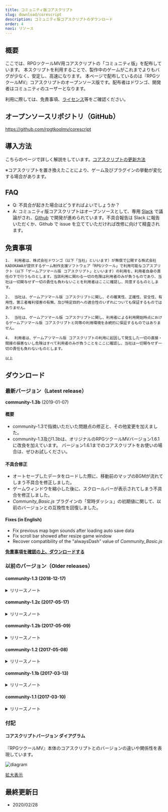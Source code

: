```yaml
---
title: コミュニティ版コアスクリプト
slug: download/corescript
description: コミュニティ版コアスクリプトのダウンロード
order: 4
navi: リソース
---
```

  
## 概要
ここでは、RPGツクールMV用コアスクリプトの「コミュニティ版」を配布しています。
本スクリプトを利用することで、製作中のゲームがこれまでよりもバグが少なく、安定し、高速になります。
本ページで配布しているのは『RPGツクールMV』コアスクリプトのオープンソース版です。配布者はドワンゴ、開発者はコミュニティのユーザーとなります。
  
利用に際しては、免責事項、[ライセンス](https://github.com/rpgtkoolmv/corescript/blob/master/LICENSE)等をご確認ください。
  
## オープンソースリポジトリ（GitHub）
https://github.com/rpgtkoolmv/corescript
  
## 導入方法
こちらのページで詳しく解説をしています。[コアスクリプトの更新方法](general/corescript-usage)
  
※コアスクリプトを置き換えたことにより、ゲーム及びプラグインの挙動が変化する場合があります。
  
## FAQ
 - Q: 不具合が起きた場合はどうすればよいでしょうか？
 - A: コミュニティ版コアスクリプトはオープンソースとして、専用 [Slack](https://rpg-atsumaru.slack.com/) で議論がされ、[Github](https://github.com/rpgtkoolmv/corescript) で開発が進められています。不具合報告は Slack に報告いただくか、Github で issue を立てていただければ改修に向けて精査されます。
  
## 免責事項
```
1.  利用者は、株式会社ドワンゴ（以下「当社」といいます）が無償で公開する株式会社KADOKAWAが提供するゲーム制作支援ソフトウェア「RPGツクール」で利用可能なコアスプリクト（以下「ゲームアツマール版 コアスクリプト」といいます）の利用を、利用者自身の責任の下で行うものとします。当該利用に関わる一切の危険は利用者のみが負うものであり、当社は一切関与せず一切の責任も負わないことを利用者はここに確認し、同意するものとします。

2.  当社は、ゲームアツマール版 コアスクリプトに関し、その確実性、正確性、安全性、有用性、第三者権利侵害の有無、及び特定目的への適合性のいずれについても保証するものではありません。

3.  当社は、ゲームアツマール版 コアスクリプトに関し、利用者による利用開始時点におけるゲームアツマール版 コアスクリプトと同等の利用環境を永続的に保証するものではありません。

4.  利用者は、ゲームアツマール版 コアスクリプトの利用に起因して発生した一切の直接・間接の損害ないし危険はすべて利用者のみが負うことをここに確認し、当社は一切関与せず一切の責任も負わないものとします。

以上
```
  
## ダウンロード
  
### 最新バージョン（Latest release）
  
**community-1.3b** (2019-01-07)
  
#### 概要
 - community-1.3で指摘いただいた問題点の修正と、その他変更を加えました。
 - community-1.3及び1.3bは、オリジナルのRPGツクールMVバージョン1.6.1に改良を加えています。 バージョン1.6.1までのコアスクリプトをお使いの場合は、ぜひお試しください。
  
#### 不具合修正
 - オートセーブしたデータをロードした際に、移動前のマップのBGMが流れてしまう不具合を修正しました。
 - ゲームウィンドウを縮小した後に、スクロールバーが表示されてしまう不具合を修正しました。
 - *Community_Basic.js* プラグインの「常時ダッシュ」の初期値に関して、以前のバージョンとの互換性を回復しました。
  
#### Fixes (in English)
 - Fix previous map bgm sounds after loading auto save data
 - Fix scroll bar showed after resize game window
 - Recover compatibility of the "alwaysDash" value of *Community_Basic.js*
  
**[免責事項を確認の上、ダウンロードする](http://dl.cdn.nimg.jp/atsumaru/atsumaru/corescript/1/3/community-1.3b_190116.zip)**
  
### 以前のバージョン（Older releases）
  

#### community-1.3 (2018-12-17)
<details><summary>
リリースノート
</summary><div>
  
**概要** 
  
みなさん、おまたせしました！  
  
一年間のブランクを空け、コミュニティ版コアスクリプトが戻ってきました！！ 
  
今回は様々な不具合修正に加え、オートセーブやローディングバーなどの新機能を追加しました。 
  
新機能は *Community_Basic.js* プラグインによって有効化できますので、ぜひ活用してみてくださいー。 
  
**Summary (in English)** 
  
Hi, everyone. The community version corescript is back! 
  
We fixed many of bugs, and added new features such as autosave and loading bar.
  
New features can be activated by the *Community_Basic.js* plugin.  
  
Enjoy new corescript! 
  
**新機能** 
  
 - マップ切替時にオートセーブする機能を追加しました。
 - シーン切替時に画像・音声の読み込み状況を表示するローディングバーを追加しました。
 - エラー発生時に詳細な情報（エラーが発生したイベントの情報・行番号やスタックトレースなど）を表示できるようになりました。
 - テキストスピードを変更できる機能を追加しました。文章の表示内で\S[数字]でスピードを変更でき、数字が大きいほどスピードが遅くなります（0で瞬間表示）。また、*Community_Basic.js* プラグインを用いてデフォルト値を指定できます。
 - 新機能はいずれも *Community_Basic.js* プラグインを用いて有効化することができます。
  
**Features (In English)** 
  
 - Add autosave when you move to another map.
 - Add a loading bar that displays loading status of images and sounds when switching to another scene.
 - Add detailed information (information of the event where the error occurred, line number, stack trace, etc.) when an error occurs.
 - Add changing text speed. Within the "Show text..." you can change the speed with \S[number], the higher the number the slower the speed (if 0, show all texts at once). You can also specify a default value using the *Community_Basic.js* plugin.
 - You can enable (or disable) each of these features by *Community_Basic.js* plugin.
  
**改善** 
  
 - 敵キャラクター画像などがフラッシュする際の負荷を軽減しました。
 - ゲームをセーブ＆ロードする処理の負荷を軽減しました。
 - その他に数点、細かく効率を改善しました。
  
**Improvements (In English)** 
  
 - Improve the efficiency of flushing images (such as enemy characters).
 - Improve the efficiency of processing to save and load games.
 - Several other points, the efficiency is improved.
  
**不具合修正**
  
 - Crosswalkを用いてAndroidアプリ版を出力するとゲームが正常に動作しない不具合を修正しました。
 - Enigma Virtual Boxを用いて出力したゲームで遊ぶとセーブができなくなる不具合を修正しました。
 - ブラウザ拡張によってエラーが発生した際に、ゲームが停止しないように修正しました。
 - iOSでローディングエラーが発生した場合に、リトライボタンをタッチできない不具合を修正しました。
 - 21pxよりも小さい文字を描画すると文字が滲む不具合を修正しました。
 - 状態異常などでアイテムを使用可能なパーティーメンバーが一人もいない状態でアイテムを使用するとエラーになる不具合を修正しました。
 - 大きな(ファイル名が$で始まる)キャラクターがウィンドウ内に正しく描画されない不具合を修正しました。
 - 一部のoggファイルのループタグを正しく読み込めない不具合を修正しました。
 - リフレッシュレートの高いモニターでプレイするとプレイ時間が早回しになる不具合を修正しました。
 - Safariブラウザで文字の描画位置が１ピクセルずれている不具合を修正しました。
 - `Object.create(null)` で作成されたオブジェクトをセーブした場合、エラーになる不具合を修正しました。
 - ゲーム画面がフォーカスを失った際に、画面をタッチしたままの状態になる不具合を修正しました。
 - マップイベントをロングタッチしていると、二重にイベントを起動することがある不具合を修正しました。
 - Chrome 69において、ウィンドウの背景や中身が正しく表示されないことがある不具合を修正しました。
 - バージョン1.5.0以降、ニューゲーム時に遠景よりもマップの表示が一瞬だけ遅れる（遠景がちらつく）不具合を修正しました。
 - ゲームをプレイ中にユーザーエージェントをiOS Safariから他のものへ切り替えると画面が停止する不具合を修正しました。
 - 極稀に音声が聞こえているのにもかかわらずゲーム画面が動かなくなる不具合を修正しました。
 - その他に、プラグインを用いた際に不具合の原因となるコードをいくつか修正しました。
  
**Fixes (In English)**
  
 - Fix the game does not work properly when deploying to Android app using Crosswalk.
 - Fix cannot save when playing the game deployed using Enigma Virtual Box.
 - Fix to prevent the game from stopping when an error occurs due to browser extension.
 - Fix cannot touch the retry button when loading error occurred on iOS.
 - Fix letters blurred when drawing smaller characters than 21px.
 - Fix an error when using an item without party member that can use items due to a bad status or the like.
 - Fix large characters (whose filename begins with $) are not rendered correctly in the window.
 - Fix loop tag of some ogg files cannot be read correctly.
 - Fix playing time fast-forwarded when playing on a monitor with a higher refresh rate.
 - Fix where the drawing position of letters is shifted by 1 pixel in Safari browser.
 - Fix an error when saving objects created with `Object.create(null)`.
 - Fix keep touching when the game screen loses focus.
 - Fix double trigger events when long touching map events.
 - Fix the background and contents of the windows might not be displayed correctly on Chrome 69.
 - Fix rendering the map is delayed for a moment than the parallax at NewGame.
 - Fix the game freezes when user agent is changed from iOS Safari to another while playing the game.
 - Fix the game screen freezes despite sound being heard.
 - Several other points, fix some code that might cause the problem when using plugin.
  
**今回のコミッター（コードを書いた人）**
  
 - liply
 - くらむぼん
 - しぐれん
 - bungcip
 - wilfrem
 - 白
 - ruたん
 - サンシロ
  
**Committers (In English)**
  
 - liply
 - krmbn0576
 - Sigureya
 - bungcip
 - wilfrem
 - white-mns
 - rutan
 - rev2nym
  
**次回予告**
  
問．たかし君がギターを演奏すると、PC版のゲームでは0.5秒後に、スマホ版では5秒後に聞こえました。 音の速さが340m/sだとすると、PC版とスマホ版の間の距離は何メートルでしょうか？
  
答．どちらのゲームもあなたの目の前にありますが、音声の再生開始までに時間がかかっています。
  
次回、「音を置き去りにしない！」お楽しみに！
  
**Trailer (In English)**
  
Question: When Takashi-kun played the guitar, it sounded 0.5 seconds later in the RMMV game for PC and 5 seconds later for smartphone. If the sound speed is 340 m/s, how many meters is the distance between the PC version and the smartphone version?
  
Answer: Both games are in front of you, but it takes time to start playing the sound. 
  
Next time, "Overcome delaying of sounds!" Look forward to it! 
  
**[免責事項を確認の上、ダウンロードする](http://dl.cdn.nimg.jp/atsumaru/atsumaru/corescript/1/3/community-1.3_181217.zip)**
</div></details>

#### community-1.2c (2017-05-17)
<details><summary>
リリースノート
</summary><div>
  
**追記** 
  community-1.2c が RPGツクールMV ver1.5.0 のコアスクリプトとして採用されました。
 - 
  
**概要** 
  
 - 
  community-1.2bで指摘いただいた問題点の修正と、その他変更を加えました。
  
**変更点** 
  
 - ピクチャーの変更時に前のピクチャーがちらつく問題を修正
 - リトライボタンが表示されている間はゲームをポーズするようにした
 - メモリリポートプラグインで重複する画像を複数回カウントしないようにした
 - 透明な上層チップを置くと、同じ位置の「前のマップの」不透明チップが置かれる不具合を修正
 - 同梱プラグインの *Debug_FailLoading.js* が動作しない不具合を修正
 - Scene_Baseに説明コメントを追加
 - コアスクリプトのファイルをすべて正しくコピーできているか確かめるヘルスチェックプラグインを追加
 - キャッシュ上限値や解像度、常時ダッシュの初期値などを設定できるベーシックプラグインを追加 。(2017/5/22更新：ウィンドウサイズも変更できるようにアップデートされています。)
  
**Fixes (in English)**
  
 - Fix the previous picture flickers when changing pictures
 - Pause the game while the retry button is displayed
 - Change *Debug_MemoryReport.js* that duplicate images are not counted more than once
 - Fix opaque chips of the PREVIOUS map at the same position are placed when placing a transparent upper layer chip
 - Fix *Debug_FailLoading.js* does not work
 - Add docs to Scene_Base
 - Add *Debug_HealthCheck.js* to check that all core script files are correctly copied
 - Add *Community_Basic.js* that allows you to set cache upper limit value, resolution and default value of AlwaysDash
  
**[免責事項を確認の上、ダウンロードする](http://dl.cdn.nimg.jp/atsumaru/atsumaru/corescript/1/2/community-1.2c_170522.zip)**
</div></details>
  

#### community-1.2b (2017-05-09)
<details><summary>
リリースノート
</summary><div>
  
**概要** 
  
 - community-1.2で指摘いただいた問題点を修正しました。 
  
**不具合修正**
  
 - ツクール上の操作で多くの画像が拡大縮小された時にぼやける不具合を修正
 - フィールド上のFPSが本家ＲＰＧツクールよりも遅い問題を修正
 - Pixiのバージョンを本家RPGツクールMVのものに統一
  
**Fixes (In English)**
  
 - fix images' blurring
 - fix FPS of field screen
 - unify pixi version to original RPGMakerMV
  
**[免責事項を確認の上、ダウンロードする](http://dl.cdn.nimg.jp/atsumaru/atsumaru/corescript/1/2/community-1.2b.zip?170509)**
</div></details>
  

#### community-1.2 (2017-05-08)
<details><summary>
リリースノート
</summary><div>
  
**概要** 
  
今回のテーマは「ゲームが止まることを防ぐ」です。  
  
まず「データの読み込み失敗時にリトライする」機能を追加しました。これでもう、たった一度のロードエラーでゲームを台無しにして机の下に潜り込むことはありませんね！ 
  
続いて「利用メモリの削減」をしました。ベストケースで画像のメモリ利用量が半分になり、多数の画像を用いても落ちにくくなります。他にもいくつか不具合修正や改善が行われています。 
  
**新機能** 
  
 - リソースの読み込み失敗時にリトライする機能を追加しました。
    - 画像、音声、動画、マップデータ（これらをまとめて「リソース」と呼びます）の読み込みに失敗した場合、まず３回まで自動でロードをやり直します。それでもうまくいかない場合はロードに失敗したファイル名とリトライボタンを表示しますので、電波の入る位置に移動してからボタンをタッチ（または決定キーを押す）してください。 
 - （技術者向け）マスターボリュームAPIを追加しました。
    - `AudioManager.masterVolume`に数値（最小値:0,最大値:1,初期値:1） を代入すると、すべてのBGM,BGS,ME,SE,ムービーの音量を一括で変更できます（オプションや曲ごとの音量設定は掛け算されます）。 
  
**仕様変更** 
  
 - canvasモードとWebGLモードの選択を自動選択にしました。
    - canvasモードとWebGLモードの選択を自動選択（WebGLに対応している場合のみWebGLモード）にしました。Android4.4系の一部端末でWebGLモードに対応していなかったためです。ほとんどのモバイルデバイスでWebGLが使えるようになった点は変わりないのでご安心ください。
 - 画像のメモリ量を節約しました。
    - Bitmapの内部動作を変更し、画像のメモリ量を節約しました。ベストケースで画像のメモリ量が半減します。
  
**不具合修正**
  
 - モバイルデバイスのChromeでゲーム内をスワイプするとゲーム外部分がスクロールしてしまう不具合を修正しました。
 - Firefoxで正常に音声がフェードアウトしない不具合を修正しました。
 - *rpg_core.js* 内の説明コメントを修正しました。
 - コモンイベント内で同じコモンイベントを呼び出すとエラーが出る不具合を修正しました。
 - 画像暗号化モードで画像が読み込めなかった時にエラーが出ない不具合を修正しました。
  
**特にテストしてほしいところ**
  
今回も「リトライ」「画像メモリ節約」などの画像表示に関する新機能と変更が中心ですので、画像を色んなパターンで、たくさん使ったテストをしていただけるとありがたいです。ご自分のゲームでそのまま試して頂くのが手っ取り早いですね！ 
  
リトライ機能をテストする時は同梱している *Debug_FailLoading.js* という読み込み失敗用のプラグインをお使いください！  
**今回のコミッター（コードを書いた人）**
  
 - liply
 - くらむぼん
 - wilfrem
 - niokasgami
 - ruたん
  
**次回予告**
  
やめて！ 長いボス専用演出に加えて派手な炎アニメーションを読み込ませられたら、スマホのバッテリーまで燃え尽きちゃう！
お願い、死なないでバッテリー！ あんたが今ここで倒れたら、かれこれ３時間のゲームプレイはどうなっちゃうの？
電池はまだ残ってる。ここを耐えれば、セーブポイントに辿り着けるんだから！
  
次回、「バッテリー死す。謎のオートセーブの正体とは！？」お楽しみに！
  
**[免責事項を確認の上、ダウンロードする](http://dl.cdn.nimg.jp/atsumaru/atsumaru/corescript/1/2/community-1.2.zip?170508)**
</div></details>
  

#### community-1.1b (2017-03-13)
<details><summary>
リリースノート
</summary><div>
  
**概要** 
  
 - community-1.1で指摘いただいた問題点を修正しました。
  
**不具合修正**
  
 - コアスクリプトのファイル最上部にコミュニティバージョンを追記
 - すべての付属プラグインに日本語の説明文を追記
 - 画像の間違った範囲がくり抜かれることがあるバグを修正
 - 画像を暗号化しているとプレイできないエラーを修正
 - Pixiからの警告文が出ないように修正
 - プラグイン作者向け：循環参照のバグを修正
  
**[免責事項を確認の上、ダウンロードする](http://dl.cdn.nimg.jp/atsumaru/atsumaru/corescript/1/1/community-1.1b.zip?170313)**
</div></details>
  

#### community-1.1 (2017-03-10)
<details><summary>
リリースノート
</summary><div>
  
**概要** 
  
 - 今回のキーワードは「バグ修正」「WebGL」「プリロード（事前読み込み）」です。 特にモバイル端末でもWebGLモードを採用したことによってより高速で高級なゲームの描画が実現されました。 また、プリロードによって後に扱う画像をあらかじめバックグラウンドで（ゲームを固めずに）ロードするようにしましたので、回線が細い環境でもある程度快適に楽しんで頂けると思います！ 
  
**新機能** 
  
 - 画像のプリロード（事前読み込み）機能を追加しました。マップ、コモン、バトルの各イベントの開始時に、そのイベントページの命令を解析して使用する画像を先行して読み込みます。読み込んでいる間もゲームの動作は止まりませんので、体感的には読み込みが早くなります。このプリロードシステムはプラグインからも`ImageManager.requestXxxxx`の形で利用することが出来ます。  
  
**仕様変更** 
  
 - メモリ管理機構を導入しました。
    - あらかじめ機構で定められたメモリの使用量上限以上に画像を溜め込まないようになりました。この上限値は`ImageCache.limit`で定義されていますので、必要に応じてプラグインなどで変更することができます。
 - すべての環境でWebGLモードを採用しました。
    - これまではモバイル端末では強制的にcanvasモードで起動してきましたが、上記のメモリ問題の解消にともなってWebGLモードを使用できるようになりました。WebGLはブラウザの新しい描画APIで、canvasモードよりも高速で高級な描画が可能になります。これによりモバイル端末でのゲームの動作速度が改善するほか、WebGLを用いたプラグインがモバイル端末でも動くようになるなど多岐にわたるメリットがあります。
 - フォントの読み込み方法を改善しました。
    - 一部のブラウザで有効なCSS Font Loadingという仕組みによる読み込みを採用しました。これにより対応ブラウザではフォントの読み込みに20秒以上かかってもFont load errorが出なくなります。また、Chromeで別のゲームのフォントが混ざる不具合が解消されます。
 - 「ムービーの再生」に関して複数の点を変更しました。
    - まず、Androidでムービーの再生が出来ない不具合を修正しました。次にムービーが終了するまでイベントコマンドが進まないようにしました。また、iPod/iPhoneでのムービー再生はこれまでフルスクリーンとなっていましたが、ユーザー体験を統一するため他のデバイスと同じインライン方式にしました。
 - 顔画像つき文章の表示、アニメーションの表示、タイルセットの変更の際の画像読み込み待機を必要最小限にしました。
    - これらの命令ではすべての画像が読み込まれるまで待機していましたが、関係ない画像が読み込まれるまで待つといたずらに時間がかかる可能性がありました。そこでそれぞれの命令で使用する画像のみ読み込みを待つように変更しました。
  
**不具合修正**
  
 - 「ピクチャの消去」時にエラーが発生することがある不具合を修正しました。
 - 並列処理イベント実行中のセーブが失敗することがある不具合を修正しました。
 - boxWidth, boxHeightを変更していると表示がおかしくなる不具合を修正しました。
 - iOS8のSafariで動作しない不具合を修正しました。
 - ME演奏後や戦闘終了後にBGM/BGSの音量を変更できない不具合を修正しました。
 - 二つ目の武器のアニメーションが正しく反転されていない不具合を修正しました。
 - windowLayerにプラグインなどでスプライトを追加すると表示されないことがある不具合を修正しました。
 - mac及びiOSでゲーム画面に黒線が表示される不具合を修正しました。（Pixi4.4.1への更新による修正）
  
**特にテストしてほしいところ**
  
変えたところをテストして頂けるとありがたいです！（そりゃそうだ）
特に画像の読み込み系の変更（メモリに関する修正とプリロード）は大きな改変ですので、画像をたくさん使ってるゲームがあったらテストしてもらえると助かります！
  
矢継ぎ早にピクチャーを出しまくる、シーンを切り替えまくるなど画像を大量に使い、切り替えるテスト大歓迎です。
  
テストの際は同梱の *Debug_ReportMemory.js* をお使いください！右上に読み込んでいる画像のサイズや数が表示されます。
正常に動作していればこの数字が一定です。もしも増え続けるようだとやばいかもなので状況と共にご報告頂けるとうれしいです。
  
**今回のコミッター（コードを書いた人）**
  
 - liply
 - くらむぼん
 - wilfrem
 - ivanpopelyshev
  
**次回予告**
  
はじめに、画像を読み込んで...ちくしょう！読み込みエラーだ！
お前はいつもそうだ。このゲームはお前の人生そのものだ。
お前は色んなゲームに手をつけるが、一つだってエラー無しでクリアできない。誰もお前を愛さない。
  
次回、「さらば画像ロードエラー、来たれロードリトライ！」お楽しみに！
  
**[免責事項を確認の上、ダウンロードする](http://dl.cdn.nimg.jp/atsumaru/atsumaru/corescript/1/1/community-1.1.zip?170310)**
</div></details>
  

  
### 付記
  
#### コアスクリプトバージョン ダイアグラム
『RPGツクールMV』本体のコアスクリプトとのバージョンの違いや関係性を表現しています。
  
![diagram](/images/download/corescript_version_diagram.png)
  
<a href="/images/download/corescript_version_diagram.png" target="_blank">拡大表示</a>
  
  
## 最終更新日
 - 2020/02/28
